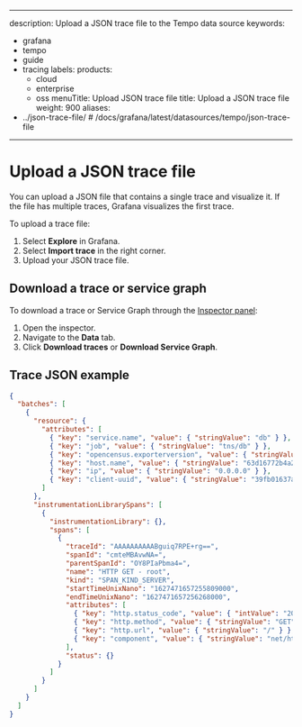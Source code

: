 -----

description: Upload a JSON trace file to the Tempo data source
keywords:

- grafana
- tempo
- guide
- tracing
  labels:
  products:
  - cloud
  - enterprise
  - oss
    menuTitle: Upload JSON trace file
    title: Upload a JSON trace file
    weight: 900
    aliases:
- ../json-trace-file/ \# /docs/grafana/latest/datasources/tempo/json-trace-file

-----

# Upload a JSON trace file

You can upload a JSON file that contains a single trace and visualize it.
If the file has multiple traces, Grafana visualizes the first trace.

To upload a trace file:

1. Select **Explore** in Grafana.
2. Select **Import trace** in the right corner.
3. Upload your JSON trace file.

## Download a trace or service graph

To download a trace or Service Graph through the [Inspector panel](https://grafana.com/docs/grafana/\<TEMPO_VERSION\>/explore/explore-inspector/):

1. Open the inspector.
2. Navigate to the **Data** tab.
3. Click **Download traces** or **Download Service Graph**.

## Trace JSON example

``` json
{
  "batches": [
    {
      "resource": {
        "attributes": [
          { "key": "service.name", "value": { "stringValue": "db" } },
          { "key": "job", "value": { "stringValue": "tns/db" } },
          { "key": "opencensus.exporterversion", "value": { "stringValue": "Jaeger-Go-2.22.1" } },
          { "key": "host.name", "value": { "stringValue": "63d16772b4a2" } },
          { "key": "ip", "value": { "stringValue": "0.0.0.0" } },
          { "key": "client-uuid", "value": { "stringValue": "39fb01637a579639" } }
        ]
      },
      "instrumentationLibrarySpans": [
        {
          "instrumentationLibrary": {},
          "spans": [
            {
              "traceId": "AAAAAAAAAABguiq7RPE+rg==",
              "spanId": "cmteMBAvwNA=",
              "parentSpanId": "OY8PIaPbma4=",
              "name": "HTTP GET - root",
              "kind": "SPAN_KIND_SERVER",
              "startTimeUnixNano": "1627471657255809000",
              "endTimeUnixNano": "1627471657256268000",
              "attributes": [
                { "key": "http.status_code", "value": { "intValue": "200" } },
                { "key": "http.method", "value": { "stringValue": "GET" } },
                { "key": "http.url", "value": { "stringValue": "/" } },
                { "key": "component", "value": { "stringValue": "net/http" } }
              ],
              "status": {}
            }
          ]
        }
      ]
    }
  ]
}
```
